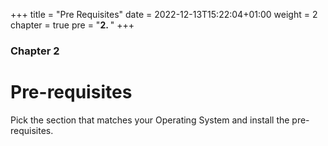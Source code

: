 +++
title = "Pre Requisites"
date = 2022-12-13T15:22:04+01:00
weight = 2
chapter = true
pre = "<b>2. </b>"
+++

### Chapter 2

# Pre-requisites

Pick the section that matches your Operating System and install the pre-requisites.
